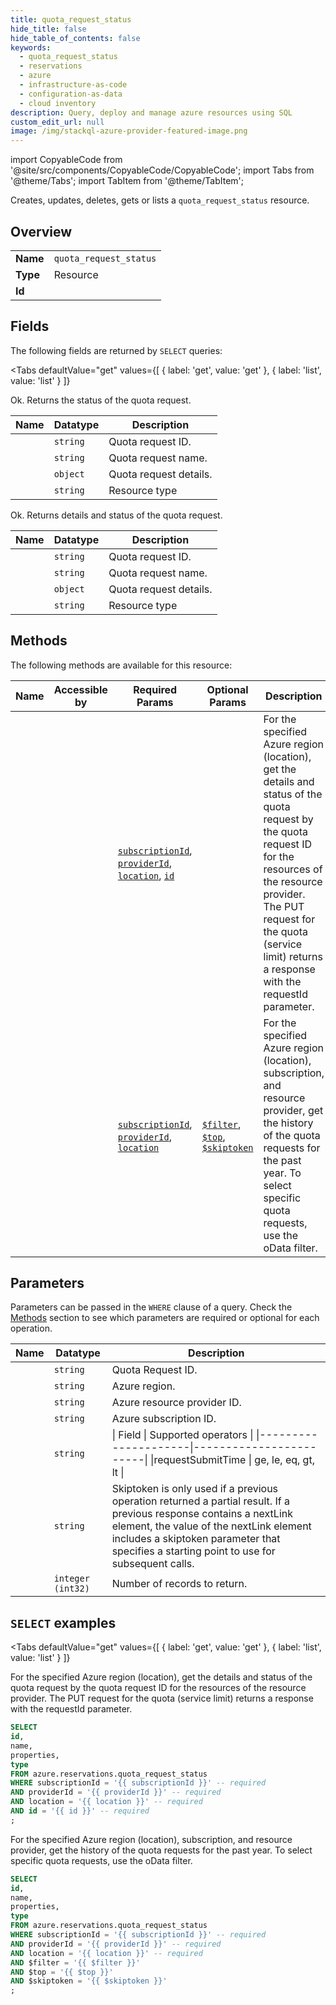 ```yaml
--- 
title: quota_request_status
hide_title: false
hide_table_of_contents: false
keywords:
  - quota_request_status
  - reservations
  - azure
  - infrastructure-as-code
  - configuration-as-data
  - cloud inventory
description: Query, deploy and manage azure resources using SQL
custom_edit_url: null
image: /img/stackql-azure-provider-featured-image.png
---
```


import CopyableCode from '@site/src/components/CopyableCode/CopyableCode';
import Tabs from '@theme/Tabs';
import TabItem from '@theme/TabItem';

Creates, updates, deletes, gets or lists a <code>quota_request_status</code> resource.

## Overview
<table><tbody>
<tr><td><b>Name</b></td><td><code>quota_request_status</code></td></tr>
<tr><td><b>Type</b></td><td>Resource</td></tr>
<tr><td><b>Id</b></td><td><CopyableCode code="azure.reservations.quota_request_status" /></td></tr>
</tbody></table>

## Fields

The following fields are returned by `SELECT` queries:

<Tabs
    defaultValue="get"
    values={[
        { label: 'get', value: 'get' },
        { label: 'list', value: 'list' }
    ]}
>
<TabItem value="get">

Ok. Returns the status of the quota request.

<table>
<thead>
    <tr>
    <th>Name</th>
    <th>Datatype</th>
    <th>Description</th>
    </tr>
</thead>
<tbody>
<tr>
    <td><CopyableCode code="id" /></td>
    <td><code>string</code></td>
    <td>Quota request ID.</td>
</tr>
<tr>
    <td><CopyableCode code="name" /></td>
    <td><code>string</code></td>
    <td>Quota request name.</td>
</tr>
<tr>
    <td><CopyableCode code="properties" /></td>
    <td><code>object</code></td>
    <td>Quota request details.</td>
</tr>
<tr>
    <td><CopyableCode code="type" /></td>
    <td><code>string</code></td>
    <td>Resource type</td>
</tr>
</tbody>
</table>
</TabItem>
<TabItem value="list">

Ok. Returns details and status of the quota request.

<table>
<thead>
    <tr>
    <th>Name</th>
    <th>Datatype</th>
    <th>Description</th>
    </tr>
</thead>
<tbody>
<tr>
    <td><CopyableCode code="id" /></td>
    <td><code>string</code></td>
    <td>Quota request ID.</td>
</tr>
<tr>
    <td><CopyableCode code="name" /></td>
    <td><code>string</code></td>
    <td>Quota request name.</td>
</tr>
<tr>
    <td><CopyableCode code="properties" /></td>
    <td><code>object</code></td>
    <td>Quota request details.</td>
</tr>
<tr>
    <td><CopyableCode code="type" /></td>
    <td><code>string</code></td>
    <td>Resource type</td>
</tr>
</tbody>
</table>
</TabItem>
</Tabs>

## Methods

The following methods are available for this resource:

<table>
<thead>
    <tr>
    <th>Name</th>
    <th>Accessible by</th>
    <th>Required Params</th>
    <th>Optional Params</th>
    <th>Description</th>
    </tr>
</thead>
<tbody>
<tr>
    <td><a href="#get"><CopyableCode code="get" /></a></td>
    <td><CopyableCode code="select" /></td>
    <td><a href="#parameter-subscriptionId"><code>subscriptionId</code></a>, <a href="#parameter-providerId"><code>providerId</code></a>, <a href="#parameter-location"><code>location</code></a>, <a href="#parameter-id"><code>id</code></a></td>
    <td></td>
    <td>For the specified Azure region (location), get the details and status of the quota request by the quota request ID for the resources of the resource provider. The PUT request for the quota (service limit) returns a response with the requestId parameter.</td>
</tr>
<tr>
    <td><a href="#list"><CopyableCode code="list" /></a></td>
    <td><CopyableCode code="select" /></td>
    <td><a href="#parameter-subscriptionId"><code>subscriptionId</code></a>, <a href="#parameter-providerId"><code>providerId</code></a>, <a href="#parameter-location"><code>location</code></a></td>
    <td><a href="#parameter-$filter"><code>$filter</code></a>, <a href="#parameter-$top"><code>$top</code></a>, <a href="#parameter-$skiptoken"><code>$skiptoken</code></a></td>
    <td>For the specified Azure region (location), subscription, and resource provider, get the history of the quota requests for the past year. To select specific quota requests, use the oData filter.</td>
</tr>
</tbody>
</table>

## Parameters

Parameters can be passed in the `WHERE` clause of a query. Check the [Methods](#methods) section to see which parameters are required or optional for each operation.

<table>
<thead>
    <tr>
    <th>Name</th>
    <th>Datatype</th>
    <th>Description</th>
    </tr>
</thead>
<tbody>
<tr id="parameter-id">
    <td><CopyableCode code="id" /></td>
    <td><code>string</code></td>
    <td>Quota Request ID.</td>
</tr>
<tr id="parameter-location">
    <td><CopyableCode code="location" /></td>
    <td><code>string</code></td>
    <td>Azure region.</td>
</tr>
<tr id="parameter-providerId">
    <td><CopyableCode code="providerId" /></td>
    <td><code>string</code></td>
    <td>Azure resource provider ID.</td>
</tr>
<tr id="parameter-subscriptionId">
    <td><CopyableCode code="subscriptionId" /></td>
    <td><code>string</code></td>
    <td>Azure subscription ID.</td>
</tr>
<tr id="parameter-$filter">
    <td><CopyableCode code="$filter" /></td>
    <td><code>string</code></td>
    <td>| Field | Supported operators | |---------------------|------------------------| |requestSubmitTime | ge, le, eq, gt, lt |</td>
</tr>
<tr id="parameter-$skiptoken">
    <td><CopyableCode code="$skiptoken" /></td>
    <td><code>string</code></td>
    <td>Skiptoken is only used if a previous operation returned a partial result. If a previous response contains a nextLink element, the value of the nextLink element includes a skiptoken parameter that specifies a starting point to use for subsequent calls.</td>
</tr>
<tr id="parameter-$top">
    <td><CopyableCode code="$top" /></td>
    <td><code>integer (int32)</code></td>
    <td>Number of records to return.</td>
</tr>
</tbody>
</table>

## `SELECT` examples

<Tabs
    defaultValue="get"
    values={[
        { label: 'get', value: 'get' },
        { label: 'list', value: 'list' }
    ]}
>
<TabItem value="get">

For the specified Azure region (location), get the details and status of the quota request by the quota request ID for the resources of the resource provider. The PUT request for the quota (service limit) returns a response with the requestId parameter.

```sql
SELECT
id,
name,
properties,
type
FROM azure.reservations.quota_request_status
WHERE subscriptionId = '{{ subscriptionId }}' -- required
AND providerId = '{{ providerId }}' -- required
AND location = '{{ location }}' -- required
AND id = '{{ id }}' -- required
;
```
</TabItem>
<TabItem value="list">

For the specified Azure region (location), subscription, and resource provider, get the history of the quota requests for the past year. To select specific quota requests, use the oData filter.

```sql
SELECT
id,
name,
properties,
type
FROM azure.reservations.quota_request_status
WHERE subscriptionId = '{{ subscriptionId }}' -- required
AND providerId = '{{ providerId }}' -- required
AND location = '{{ location }}' -- required
AND $filter = '{{ $filter }}'
AND $top = '{{ $top }}'
AND $skiptoken = '{{ $skiptoken }}'
;
```
</TabItem>
</Tabs>
